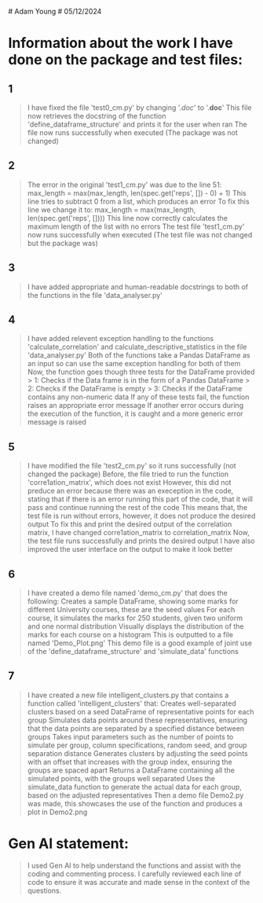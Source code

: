 # Adam Young 
# 05/12/2024

# Information about the work I have done on the package and test files:

## 1
> I have fixed the file 'test0_cm.py' by changing '._doc_' to '.__doc__'
> This file now retrieves the docstring of the function 'define_dataframe_structure' and prints it for the user when ran
> The file now runs successfully when executed (The package was not changed)

## 2
> The error in the original 'test1_cm.py' was due to the line 51: max_length = max(max_length, len(spec.get('reps', []) - 0) + 1)
> This line tries to subtract 0 from a list, which produces an error 
> To fix this line we change it to: max_length = max(max_length, len(spec.get('reps', [])))
> This line now correctly calculates the maximum length of the list with no errors
> The test file 'test1_cm.py' now runs successfully when executed (The test file was not changed but the package was)

## 3
> I have added appropriate and human-readable docstrings to both of the functions in the file 'data_analyser.py'

## 4
> I have added relevent exception handling to the functions 'calculate_correlation' and calculate_descriptive_statistics 
  in the file 'data_analyser.py'
> Both of the functions take a Pandas DataFrame as an input so can use the same exception handling for both of them
> Now, the function goes though three tests for the DataFrame provided
    > 1: Checks if the Data frame is in the form of a Pandas DataFrame
    > 2: Checks if the DataFrame is empty
    > 3: Checks if the DataFrame contains any non-numeric data
> If any of these tests fail, the function raises an appropriate error message
> If another error occurs during the execution of the function, it is caught and a more generic error message is raised

## 5
> I have modified the file 'test2_cm.py' so it runs successfully (not changed the package)
> Before, the file tried to run the function 'corre1ation_matrix', which does not exist
> However, this did not preduce an error because there was an exeception in the code, stating that if there is an 
  error running this part of the code, that it will pass and continue running the rest of the code
> This means that, the test file is run without errors, however, it does not produce the desired output
> To fix this and print the desired output of the correlation matrix, I have changed corre1ation_matrix to correlation_matrix
> Now, the test file runs successfully and prints the desired output
> I have also improved the user interface on the output to make it look better

## 6
> I have created a demo file named 'demo_cm.py' that does the following:
> Creates a sample DataFrame, showing some marks for different University courses, these are the seed values
> For each course, it simulates the marks for 250 students, given two uniform and one normal distribution
> Visually displays the distribution of the marks for each course on a histogram 
> This is outputted to a file named 'Demo_Plot.png'
> This demo file is a good example of joint use of the 'define_dataframe_structure' and 'simulate_data' functions

## 7 
> I have created a new file intelligent_clusters.py that contains a function called 'intelligent_clusters' that:
> Creates well-separated clusters based on a seed DataFrame of representative points for each group
> Simulates data points around these representatives, ensuring that the data points are separated by a specified 
  distance between groups
> Takes input parameters such as the number of points to simulate per group, column specifications, random seed, and 
  group separation distance
> Generates clusters by adjusting the seed points with an offset that increases with the group index, ensuring the groups 
  are spaced apart
> Returns a DataFrame containing all the simulated points, with the groups well separated
> Uses the simulate_data function to generate the actual data for each group, based on the adjusted representatives
> Then a demo file Demo2.py was made, this showcases the use of the function and produces a plot in Demo2.png


# Gen AI statement:
> I used Gen AI to help understand the functions and assist with the coding and commenting process.
> I carefully reviewed each line of code to ensure it was accurate and made sense in the context of the questions.

